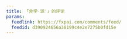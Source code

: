 ```yaml
---
title: 「非学·派'」的评论
params:
  feedlink: https://fxpai.com/comments/feed/
  feedid: d390924656a38199c4e2e7275b0fd15e
---
```

